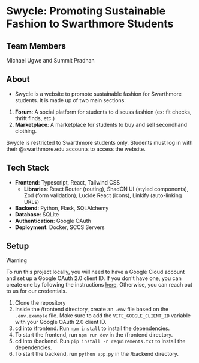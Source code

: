 # Swycle: Promoting Sustainable Fashion to Swarthmore Students

## Team Members

Michael Ugwe and Summit Pradhan

## About

- Swycle is a website to promote sustainable fashion for Swarthmore students. It is made up of two main sections:

1. **Forum**: A social platform for students to discuss fashion (ex: fit checks, thrift finds, etc.)
2. **Marketplace**: A marketplace for students to buy and sell secondhand clothing.

Swycle is restricted to Swarthmore students only. Students must log in with their @swarthmore.edu accounts to access the website.

## Tech Stack

- **Frontend**: Typescript, React, Tailwind CSS
  - **Libraries**: React Router (routing), ShadCN UI (styled components), Zod (form validation), Lucide React (icons), Linkify (auto-linking URLs)
- **Backend**: Python, Flask, SQLAlchemy
- **Database**: SQLite
- **Authentication**: Google OAuth
- **Deployment**: Docker, SCCS Servers

## Setup

> [!WARNING]  
> To run this project locally, you will need to have a Google Cloud account and set up a Google OAuth 2.0 client ID. If you don't have one, you can create one by following the instructions [here](https://developers.google.com/identity/protocols/oauth2/web-server#creatingcred). Otherwise, you can reach out to us for our credentials.

1. Clone the repository
2. Inside the /frontend directory, create an `.env` file based on the `.env.example` file. Make sure to add the `VITE_GOOGLE_CLIENT_ID` variable with your Google OAuth 2.0 client ID.
3. cd into /frontend. Run `npm install` to install the dependencies.
4. To start the frontend, run `npm run dev` in the /frontend directory.
5. cd into /backend. Run `pip install -r requirements.txt` to install the dependencies.
6. To start the backend, run `python app.py` in the /backend directory.
